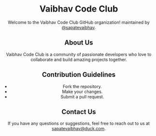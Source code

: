 <div align="center">
  
# Vaibhav Code Club

Welcome to the Vaibhav Code Club GitHub organization! maintained by [@sapatevaibhav](https://github.com/sapatevaibhav).

## About Us
Vaibhav Code Club is a community of passionate developers who love to collaborate and build amazing projects together.

## Contribution Guidelines
- Fork the repository.
- Make your changes.
- Submit a pull request.

## Contact Us
If you have any questions or suggestions, feel free to reach out to us at sapatevaibhav@duck.com.
</div>
